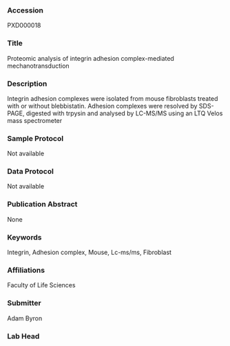 ### Accession
PXD000018

### Title
Proteomic analysis of integrin adhesion complex-mediated mechanotransduction

### Description
Integrin adhesion complexes were isolated from mouse fibroblasts treated with or without blebbistatin. Adhesion complexes were resolved by SDS-PAGE, digested with trpysin and analysed by LC-MS/MS using an LTQ Velos mass spectrometer

### Sample Protocol
Not available

### Data Protocol
Not available

### Publication Abstract
None

### Keywords
Integrin, Adhesion complex, Mouse, Lc-ms/ms, Fibroblast

### Affiliations
Faculty of Life Sciences

### Submitter
Adam Byron

### Lab Head


